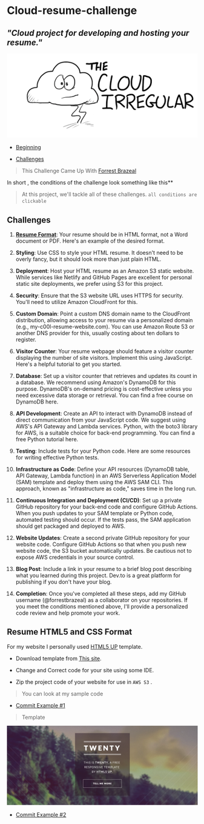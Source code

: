 # Cloud-resume-challenge
## *"Cloud project for developing and hosting your resume."*

![cloud-resume-challenge](assets/cloud-resume-challenge.png)

- [Beginning](#cloud-project-for-developing-and-hosting-your-resume)

- [Challenges](#challenges)

> This Challenge Came Up With [Forrest Brazeal](https://forrestbrazeal.com/2020/04/23/the-cloud-resume-challenge/)

In short , the conditions of the challenge look something like this**

> At this project, we'll tackle all of these challenges. `all conditions are clickable`

## Challenges

1. [**Resume Format**](#resume-html5-and-css-format): Your resume should be in HTML format, not a Word document or PDF. Here's an example of the desired format.

2. **Styling**: Use CSS to style your HTML resume. It doesn't need to be overly fancy, but it should look more than just plain HTML.

3. **Deployment**: Host your HTML resume as an Amazon S3 static website. While services like Netlify and GitHub Pages are excellent for personal static site deployments, we prefer using S3 for this project.

4. **Security**: Ensure that the S3 website URL uses HTTPS for security. You'll need to utilize Amazon CloudFront for this.

5. **Custom Domain**: Point a custom DNS domain name to the CloudFront distribution, allowing access to your resume via a personalized domain (e.g., my-c00l-resume-website.com). You can use Amazon Route 53 or another DNS provider for this, usually costing about ten dollars to register.

6. **Visitor Counter**: Your resume webpage should feature a visitor counter displaying the number of site visitors. Implement this using JavaScript. Here's a helpful tutorial to get you started.

7. **Database**: Set up a visitor counter that retrieves and updates its count in a database. We recommend using Amazon's DynamoDB for this purpose. DynamoDB's on-demand pricing is cost-effective unless you need excessive data storage or retrieval. You can find a free course on DynamoDB here.

8. **API Development**: Create an API to interact with DynamoDB instead of direct communication from your JavaScript code. We suggest using AWS's API Gateway and Lambda services. Python, with the boto3 library for AWS, is a suitable choice for back-end programming. You can find a free Python tutorial here.

9. **Testing**: Include tests for your Python code. Here are some resources for writing effective Python tests.

10. **Infrastructure as Code**: Define your API resources (DynamoDB table, API Gateway, Lambda function) in an AWS Serverless Application Model (SAM) template and deploy them using the AWS SAM CLI. This approach, known as "infrastructure as code," saves time in the long run.

11. **Continuous Integration and Deployment (CI/CD)**: Set up a private GitHub repository for your back-end code and configure GitHub Actions. When you push updates to your SAM template or Python code, automated testing should occur. If the tests pass, the SAM application should get packaged and deployed to AWS.

12. **Website Updates**: Create a second private GitHub repository for your website code. Configure GitHub Actions so that when you push new website code, the S3 bucket automatically updates. Be cautious not to expose AWS credentials in your source control.

13. **Blog Post**: Include a link in your resume to a brief blog post describing what you learned during this project. Dev.to is a great platform for publishing if you don't have your blog.

14. **Completion**: Once you've completed all these steps, add my GitHub username (@forrestbrazeal) as a collaborator on your repositories. If you meet the conditions mentioned above, I'll provide a personalized code review and help promote your work.

## Resume HTML5 and CSS Format

For my website I personally used [HTML5 UP](https://html5up.net/) template.

* Download template from [This site](https://html5up.net/).

* Change and Correct code for your site using some IDE.

* Zip the project code of your website for use in `AWS S3` .

> You can look at my sample code 

* [Commit Example #1]()

> Template 

![Template1](assets/template1.png)

* [Commit Example #2]()

